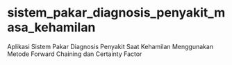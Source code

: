 # sistem_pakar_diagnosis_penyakit_masa_kehamilan
Aplikasi Sistem Pakar Diagnosis Penyakit Saat Kehamilan Menggunakan Metode Forward Chaining dan Certainty Factor
